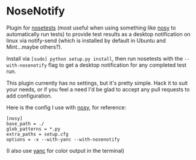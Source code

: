 NoseNotify
==========

Plugin for [nosetests](https://nose.readthedocs.org/) (most useful when using something like [nosy](http://pypi.python.org/pypi/nosy) to automatically run tests) to provide test results as a desktop notification on linux via notify-send (which is installed by default in Ubuntu and Mint...maybe others?).

Install via `[sudo] python setup.py install`, then run nosetests with the `--with-nosenotify` flag to get a desktop notification for any completed test run.

This plugin currently has no settings, but it's pretty simple.  Hack it to suit your needs, or if you feel a need I'd be glad to accept any pull requests to add configuration.

Here is the config I use with [nosy](http://pypi.python.org/pypi/nosy), for reference:

    [nosy]
    base_path = ./
    glob_patterns = *.py
    extra_paths = setup.cfg
    options = -x --with-yanc --with-nosenotify

(I also use [yanc](https://github.com/ischium/yanc) for color output in the terminal)
